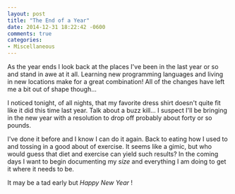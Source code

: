 ```yaml
---
layout: post
title: "The End of a Year"
date: 2014-12-31 18:22:42 -0600
comments: true
categories: 
- Miscellaneous
---
```

As the year ends I look back at the places I've been in the last year or so and
stand in awe at it all.  Learning new programming languages and living in new
locations make for a great combination!  All of the changes have left me a bit
out of shape though...

<!-- more -->

I noticed tonight, of all nights, that my favorite dress shirt doesn't quite fit
like it did this time last year.  Talk about a buzz kill...  I suspect I'll be
bringing in the new year with a resolution to drop off probably about forty or
so pounds.

I've done it before and I know I can do it again.  Back to eating how I used to
and tossing in a good about of exercise.  It seems like a gimic, but who would
guess that diet and exercise can yield such results?  In the coming days I want
to begin documenting my _size_ and everything I am doing to get it where it
needs to be.

It may be a tad early but *Happy New Year* !
